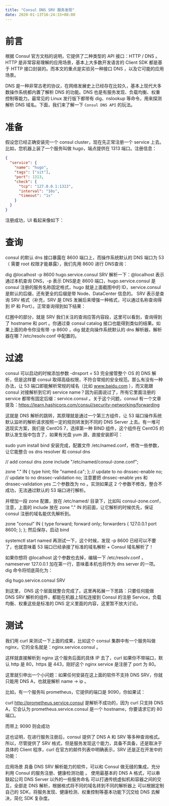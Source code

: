 ```yaml
---
title: "Consul DNS SRV 服务发现"
date: 2020-01-13T16:24:33+08:00
---
```


# 前言
根据 Consul 官方文档的说明，它提供了二种类型的 API 接口：HTTP / DNS 。HTTP 是非常容易理解的应用场景，基本上大多数开发语言的 Client SDK 都是基于 HTTP 接口封装的。而本文的重点是实验另一种接口 DNS ，以及它可能的应用场景。

DNS 是一种非常古老的协议，在网络发展史上已经存在比较久，基本上现代大多数操作系统都内置了解析 DNS 的功能。DNS 也是有服务发现、负载均衡、权重控制等能力。最常见的 Linux 发行版下都带有 dig、nslookup 等命令，用来探测解析 DNS 域名。下面，我们来了解一下 `Consul DNS API` 的玩法。

# 准备
假设您已经正确安装完一个 consul cluster，现在先正常注册一个 service 上去。比如，您机器上装了一个服务叫做 hugo，端点提供在 1313 端口。注册信息：
```json
{
  "service": {
    "name": "hugo",
    "tags": ["sit"],
    "port": 1313,
    "check": {
      "tcp": "127.0.0.1:1313",
      "interval": "10s",
      "timeout": "1s"
    }
  }
}
```
注册成功，UI 看起来像如下：


# 查询
consul 的默认 dns 接口暴露在 8600 端口上，而操作系统默认的 DNS 端口为 53 （ 需要 root 权限才能暴露），我们先用 8600 进行 DNS查询：

dig @localhost -p 8600 hugo.service.consul SRV
解析一下：@localhost 表示通过本机查询 DNS，-p 表示 DNS是走 8600 端口，hugo.service.consul 是 consul 注册的服务名称固定格式，hugo 就是上面截图中的 ID，service.consul 是默认的后缀，还有更全的后缀是带 Node、DataCenter 信息的。 SRV 表示是查询 SRV 格式（补充，SRV 是 DNS 发展后来增强一种格式，可以通过名称查询得到  IP 和  Port）。正常查询得到如下结果：



红圈中的部分，就是 SRV 我们关注的查询应答内容段，这里可以看到，查询得到了 hostname 和 port 。你通过查 consul catalog 接口也能得到类似的结果。如果上面的命令你没有带 -p 8600 ，dig 就走向操作系统默认的 dns 解析器，解析器在哪？/etc/resolv.conf 中配置的。

# 过滤
consul 可以启动的时候添加参数 -dnsport = 53 完全接管整个 OS 的 DNS 解析，但是这样要 consul 取得高级权限，不符合常规的安全规范。那么有没有一种办法，让 53 端口即能解析常规的域名（比如 www.baidu.com ），而又能跟 consul 对接解析到它的 service name？因为前面说过了，所有它里面注册的 service 都带有固定后缀：service.consul 。关于这个问题，consul 有一个文章提及：https://learn.hashicorp.com/consul/security-networking/forwarding

这就是 DNS 解析的跳转，其原理就是通过一个第三方组件，让 53 端口操作系统默认监听的解析请求按照一定的规则转发到不同的 DNS Server 上去。有一堆可选现实方案，我们是 CentOS 7，选择第一种 BIND 组件，这个组件在 CentOS 的默认发生版中包含了，如果有光盘 yum 源，直接安装即可：

sudo yum install bind
安装完成，配置文件 /etc/named.conf，修改一些参数，让它能整合 os dns resolver 和 consul dns

// add consul dns zone
include "/etc/named/consul-zone.conf";
 
zone "." IN {
        type hint;
        file "named.ca";
};
// update to no
dnssec-enable no;
// update to no
dnssec-validation no;
注意要把 dnssec-enable yes 和 dnssec-validation yes 二个参数改为 no 。实测如果这 2 个参数不修改，整合不成功，无法通过默认的 53 端口进行解析。

并增加一段 zone 配置，放在 /etc/named/ 目录下，比如叫 consul-zone.conf，注意，上面的 include 放在 zone "." IN 的前面，让它解析的时候优先，保证 consul 注册的域名能优先解析到。

zone "consul" IN {
  type forward;
  forward only;
  forwarders { 127.0.0.1 port 8600; };
};
然后保存，启动 bind

systemctl start named
再测试一下，这个时候，发现 -p 8600 已经可以不要了，也就意味着 53 端口已经承接了标准的域名解析 + Consul 域名解析了！



如果你想将 @localhost 这个参数也去掉，编辑一下 /etc/resolv.conf ，nameserver 127.0.0.1 加在第一行，意味着本机也将作为 dns server 的一项。dig 命令将彻底简化为：

dig hugo.service.consul SRV


到这里， DNS 这个层面就整合完成了。这里再拓展一下思路：只要任何能做 DNS SRV 解析的组件，都能在机器上轻松连接到 Consul 的注册 Service，负载均衡、权重这些是标准的 DNS 定义里面的内容，这里暂不放大讨论。

# 测试
我们用  curl 来测试一下上面的成果，比如这个 consul 集群中有一个服务叫做 nginx，它的全名就是：nginx.service.consul 。



这样就直接解析到 nginx 这个服务后面的具体 IP 去了，curl 如果你不带端口，默认 http 是 80，https 是 443，刚好这个 nginx service 是注册了 port 为 80。

这里就引申出一个小问题：如果任何安装在这上面的软件不支持 DNS SRV，你就只能用 DNS A，也就是解析 name → ip 。

比如，有一个服务叫 prometheus，它提供的端口是 9090，你如果试：

curl http://prometheus.service.consul
是解析不成功的，因为 curl 只支持 DNS A，它会认为 prometheus.service.consul 是一个 hostname，你要请求它的 80 端口。



而带上 9090 则会成功



这也证明，在进行服务注册后，consul 提供了 DNS A 和 SRV 等多种查询格式。所以，尽管提供了  SRV 格式，但是服务发现这个能力，具备不具备，还是取决于具体的 Client 程序，curl 在官方的邮件列表中明确表示，SRV 还是正在开发中的功能：



应用场景
具备 DNS SRV 解析能力的软件，可以和  Consul 做无缝的集成，充分利用 Consul 的服务注册、健康检测功能 。
使用最基本的 DNS A 格式，可以串联起公司 DNS Server 以外的一些服务命名
可以打通传统虚拟机和容器之间的交互，全部走 DNS 解析，根据格式将不同的域名转到不同的解析器上
可以根据定制自己的 SDK，将服务发现、健康检测、权重控制等基本功能下沉交给 DNS 去解决，简化 SDK 复杂度。